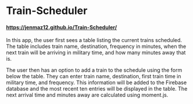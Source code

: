 # Train-Scheduler
#### https://jenmaz12.github.io/Train-Scheduler/
In this app, the user first sees a table listing the current trains scheduled. The table includes train name, destination, frequency in minutes, when the next train will be arriving in military time, and how many minutes away that is.

The user then has an option to add a train to the schedule using the form below the table. They can enter train name, destination, first train time in military time, and frequency. This information will be added to the Firebase database and the most recent ten entries will be displayed in the table. The next arrival time and minutes away are calculated using moment.js.